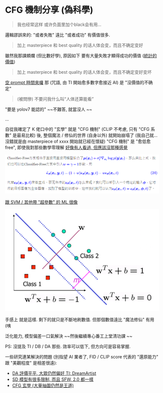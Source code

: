 # CFG 機制分享 (偽科學) #

> 我也经常这样 或许负面里加个black会有用...

邏輯謬誤來的:
"或者失敗" 遠比 "或者成功" 有價值很多. 

> 加上 masterpiece 和 best quality 的话人体会变，而且不确定变好

雖然我那課頗爛 (但比數好學), 原因如下
要有大量失敗才顯得成功的價值 ([統計的價值](https://mropengate.blogspot.com/2015/06/ch12-5-resolution-refutation-proofs.html))

> 加上 masterpiece 和 best quality 的话人体会变，而且不确定变好变坏

[空 prompt 時間來囉](https://www.pixiv.net/en/artworks/102829322)
那 (咒語, 由 TI 開始愈多數字愈接近 AI) 是 "沒價值的不确定"

> (被問慘) 不要问我什么叫“人体还算能看”

"要是 yolov7 能認的" ~~不難答, 就當沒人 ~~

...

自從我確定了 K 佬口中的 "玄學" 就是 "CFG 機制" (CLIP 不考慮, 只有  "CFG 系數" 是最易比較) 後, 整個魔法 / 修仙的世界 (自身以外) 就開始崩塌了 (我自己就... 沒錯就是由 masterpiece of xxxx 開始就已經在懷疑)
"CFG 機制" 是 "愈低愈 free", 即使我對那些數學零理解
[好像有人看過, 但應該沒那種感覺](https://kexue.fm/archives/9257/comment-page-1)

![img/cfg_w.png](img/cfg_w.png)

[跟 SVM / 其他帶 "超參數" 的 ML 很像](https://blog.csdn.net/xlinsist/article/details/51311755)

![img/svm_c.png](img/svm_c.png)

手感上 就是這樣. 剩下的就只是不斷地刷數值.
但那個數值遠比 "魔法修仙" 有用 (咦

泛化能力, 模型偏差一口氣解決
~~然後繼續專心番工上堂清功課 ~~

PS: 沒提及 TI / DB / DA 那些. 效率可以低下, 但方向可是容易掌握.

一些研究連某解決的問題 (別指望 AI 業者了, FID / CLIP score 代表的 "還原能力" 跟 "美觀程度" 是相差很遠): 

- [DA 評價平平, 大眾仍然偏好 TI: DreamArtist](https://github.com/7eu7d7/DreamArtist-stable-diffusion)
- [SD 模型有很多限制, 而且 SFW, 2.0 都一樣](https://github.com/CCRcmcpe/scal-sdt/wiki)
- [CFG 玄學 (大量抽圖仍然是王道)](https://github.com/6DammK9/nai-anime-pure-negative-prompt/blob/main/925997e9.md)
